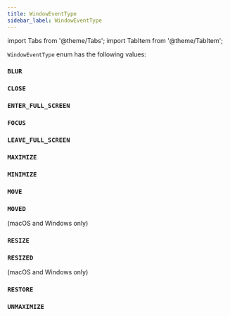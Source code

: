 ```yaml
---
title: WindowEventType
sidebar_label: WindowEventType
---
```


import Tabs from '@theme/Tabs';
import TabItem from '@theme/TabItem';

`WindowEventType` enum has the following values:

### `BLUR`

### `CLOSE`

### `ENTER_FULL_SCREEN`

### `FOCUS`

### `LEAVE_FULL_SCREEN`

### `MAXIMIZE`

### `MINIMIZE`

### `MOVE`

### `MOVED`

(macOS and Windows only)

### `RESIZE`

### `RESIZED`

(macOS and Windows only)

### `RESTORE`

### `UNMAXIMIZE`





